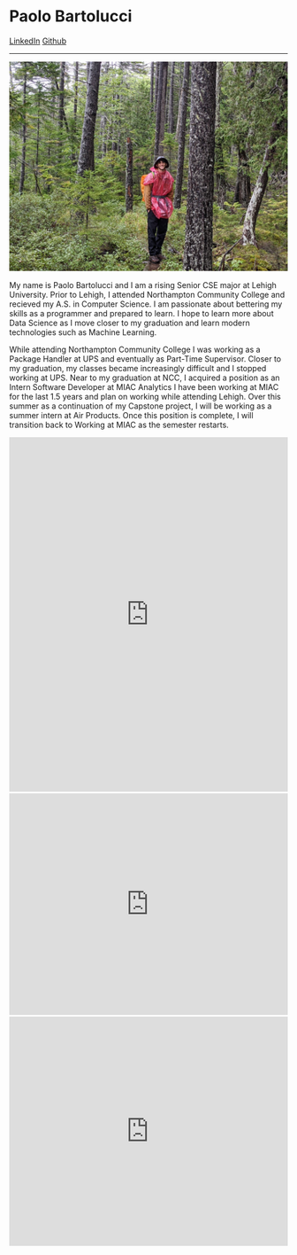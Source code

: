 ﻿# Paolo Bartolucci

[LinkedIn](https://www.linkedin.com/in/paolo-bartolucci-693844201/)
[Github](https://github.com/paolobarto)

---

![Picture for Trip to Maine, Torrential Downpour for 3 days prior to this hike.](assets/images/picture_of_me.JPG)

My name is Paolo Bartolucci and I am a rising Senior CSE major at Lehigh University. Prior to Lehigh, I attended Northampton Community College and recieved my A.S. in Computer Science. I am passionate about bettering my skills as a programmer and prepared to learn. I hope to learn more about Data Science as I move closer to my graduation and learn modern technologies such as Machine Learning. 

While attending Northampton Community College I was working as a Package Handler at UPS and eventually as Part-Time Supervisor. Closer to my graduation, my classes became increasingly difficult and I stopped working at UPS. Near to my graduation at NCC, I acquired a position as an Intern Software Developer at MIAC Analytics I have been working at MIAC for the last 1.5 years and plan on working while attending Lehigh. Over this summer as a continuation of my Capstone project, I will be working as a summer intern at Air Products. Once this position is complete, I will transition back to Working at MIAC as the semester restarts. 


<iframe title="Lehigh Undergraduate Enrollment Spring 2020" aria-label="Pie Chart" id="datawrapper-chart-m6IAt" src="https://datawrapper.dwcdn.net/m6IAt/1/" scrolling="no" frameborder="0" style="width: 0; min-width: 100% !important; border: none;" height="640" data-external="1"></iframe><script type="text/javascript">!function(){"use strict";window.addEventListener("message",(function(a){if(void 0!==a.data["datawrapper-height"]){var e=document.querySelectorAll("iframe");for(var t in a.data["datawrapper-height"])for(var r=0;r<e.length;r++)if(e[r].contentWindow===a.source){var i=a.data["datawrapper-height"][t]+"px";e[r].style.height=i}}}))}();
</script>


<iframe title="Size of Lehigh Schools Over-Time" aria-label="Interactive line chart" id="datawrapper-chart-cEWZ3" src="https://datawrapper.dwcdn.net/cEWZ3/1/" scrolling="no" frameborder="0" style="width: 0; min-width: 100% !important; border: none;" height="400" data-external="1"></iframe><script type="text/javascript">!function(){"use strict";window.addEventListener("message",(function(a){if(void 0!==a.data["datawrapper-height"]){var e=document.querySelectorAll("iframe");for(var t in a.data["datawrapper-height"])for(var r=0;r<e.length;r++)if(e[r].contentWindow===a.source){var i=a.data["datawrapper-height"][t]+"px";e[r].style.height=i}}}))}();
</script>


<iframe title="% of Proficient and Above of PSSA Scores" aria-label="Interactive line chart" id="datawrapper-chart-nUyfQ" src="https://datawrapper.dwcdn.net/nUyfQ/1/" scrolling="no" frameborder="0" style="width: 0; min-width: 100% !important; border: none;" height="414" data-external="1"></iframe><script type="text/javascript">!function(){"use strict";window.addEventListener("message",(function(a){if(void 0!==a.data["datawrapper-height"]){var e=document.querySelectorAll("iframe");for(var t in a.data["datawrapper-height"])for(var r=0;r<e.length;r++)if(e[r].contentWindow===a.source){var i=a.data["datawrapper-height"][t]+"px";e[r].style.height=i}}}))}();
</script>